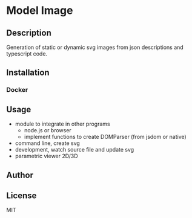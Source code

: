 # Model Image

## Description

Generation of static or dynamic svg images from json descriptions and typescript code.

## Installation

### Docker




## Usage

- module to integrate in other programs
  - node.js or browser
  - implement functions to create  DOMParser (from jsdom or native)
- command line, create svg
- development, watch source file and update svg
- parametric viewer 2D/3D

## Author


## License

MIT
